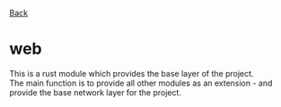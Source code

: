 [Back](../README.md) <br />

# web

This is a rust module which provides the base layer of the project. <br />
The main function is to provide all other modules as an extension - and provide the base network layer for the
project. <br />